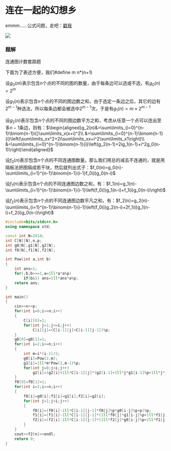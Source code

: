 # 连在一起的幻想乡

emmm……公式问题，走吧：[戳我](https://ebola-emperor.blog.luogu.org/lian-zai-yi-qi-di-huan-xiang-xiang)

![](http://www.ebola.pro/images/20180915B.jpg)

### 题解

连通图计数套路题

下面为了表述方便，我们#define m n\*(n+1)

设$g_0(m)$表示包含$n$个点的不同的图的数量，由于每条边可以选或不选，有$g_0(n)=2^m$

设$g_1(n)$表示包含$n$个点的不同的图边数之和，由于选定一条边之后，其它的边有$2^{m-1}$种选法，所以每条边都会被选中$2^{m-1}$次，于是有$g_1(n)=m\times 2^{m-1}$

设$g_2(n)$表示包含$n$个点的不同的图边数平方之和，考虑从任意一个点可以连出至多$n-1$条边，则有：$\begin{aligned}g_2(n)&=\sum\limits_{i=0}^{n-1}\binom{n-1}i{}\sum\limits_x(x+i)^2\\ &=\sum\limits_{i=0}^{n-1}\binom{n-1}{i}\left(\sum\limits_xx^2+2i\sum\limits_xx+i^2\sum\limits_x1\right)\\ &=\sum\limits_{i=0}^{n-1}\binom{n-1}{i}\left(g_2(n-1)+2ig_1(n-1)+i^2g_0(n-1)\right)\end{aligned}$

设$f_0(n)$表示包含$n$个点的不同连通图数量。那么我们用总的减去不连通的，就是用隔板法把图隔成若干块，然后就列出式子：$f_0(n)=g_0(n)-\sum\limits_{i=1}^{n-1}\binom{n-1}{i-1}f_0(i)g_0(n-i)$

设$f_1(n)$表示包含$n$个点的不同连通图边数之和，有：$f_1(n)=g_1(n)-\sum\limits_{i=1}^{n-1}\binom{n-1}{i-1}\left(f_0(i)g_1(n-i)+f_1(i)g_0(n-i)\right)$

设$f_2(n)$表示包含$n$个点的不同连通图边数平凡之和，有：$f_2(n)=g_2(n)-\sum\limits_{i=1}^{n-1}\binom{n-1}{i-1}\left(f_0(i)g_2(n-i)+2f_1(i)g_1(n-i)+f_2(i)g_0(n-i)\right)$

```cpp
#include<bits/stdc++.h>
using namespace std;

const int N=2010;
int C[N][N],n,p;
int g0[N],g1[N],g2[N];
int f0[N],f1[N],f2[N];

int Pow(int a,int b)
{
    int ans=1;
    for(;b;b>>=1,a=1ll*a*a%p)
        if(b&1) ans=1ll*ans*a%p;
    return ans;
}

int main()
{
    cin>>n>>p;
    for(int i=0;i<=n;i++)
    {
        C[i][0]=1;
        for(int j=1;j<=i;j++)
            C[i][j]=(C[i-1][j]+C[i-1][j-1])%p;
    }
    g0[0]=g0[1]=1;
    for(int i=2;i<=n;i++)
    {
        int m=i*(i-1)/2;
        g0[i]=Pow(2,m);
        g1[i]=1ll*m*Pow(2,m-1)%p;
        for(int j=0;j<i;j++)
            g2[i]=(g2[i]+1ll*C[i-1][j]*(g2[i-1]+2ll*j*g1[i-1]%p+1ll*j*j*g0[i-1]%p))%p;
    }
    f0[0]=f0[1]=1;
    for(int i=2;i<=n;i++)
    {
        f0[i]=g0[i];f1[i]=g1[i];f2[i]=g2[i];
        for(int j=1;j<i;j++)
        {
            f0[i]=(f0[i]-1ll*C[i-1][j-1]*f0[j]%p*g0[i-j]%p+p)%p;
            f1[i]=(f1[i]-1ll*C[i-1][j-1]*(1ll*f0[j]*g1[i-j]%p+1ll*f1[j]*g0[i-j]%p)%p+p)%p;
            f2[i]=(f2[i]-1ll*C[i-1][j-1]*(1ll*f2[j]*g0[i-j]%p+2ll*f1[j]*g1[i-j]%p+1ll*f0[j]*g2[i-j]%p)%p+p)%p;
        }
    }
    cout<<f2[n]<<endl;
    return 0;
}
```

